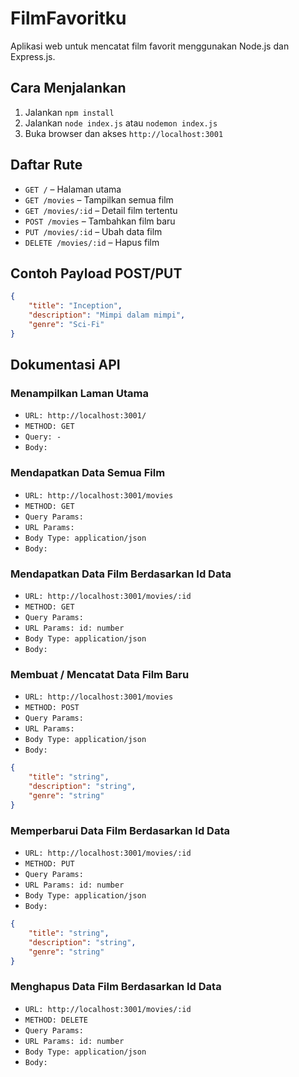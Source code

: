 # FilmFavoritku

Aplikasi web untuk mencatat film favorit menggunakan Node.js dan Express.js.

## Cara Menjalankan

1. Jalankan `npm install`
2. Jalankan `node index.js` atau `nodemon index.js`
3. Buka browser dan akses `http://localhost:3001`

## Daftar Rute

- `GET /` – Halaman utama
- `GET /movies` – Tampilkan semua film
- `GET /movies/:id` – Detail film tertentu
- `POST /movies` – Tambahkan film baru
- `PUT /movies/:id` – Ubah data film
- `DELETE /movies/:id` – Hapus film

## Contoh Payload POST/PUT

```json
{
	"title": "Inception",
	"description": "Mimpi dalam mimpi",
	"genre": "Sci-Fi"
}
```

## Dokumentasi API

### Menampilkan Laman Utama

- `URL: http://localhost:3001/`
- `METHOD: GET`
- `Query: -`
- `Body: `

### Mendapatkan Data Semua Film

- `URL: http://localhost:3001/movies`
- `METHOD: GET`
- `Query Params: `
- `URL Params: `
- `Body Type: application/json`
- `Body: `

### Mendapatkan Data Film Berdasarkan Id Data

- `URL: http://localhost:3001/movies/:id`
- `METHOD: GET`
- `Query Params: `
- `URL Params: id: number`
- `Body Type: application/json`
- `Body: `

### Membuat / Mencatat Data Film Baru

- `URL: http://localhost:3001/movies`
- `METHOD: POST`
- `Query Params: `
- `URL Params: `
- `Body Type: application/json`
- `Body:`
```json
{
	"title": "string",
	"description": "string",
	"genre": "string"
}
```

### Memperbarui Data Film Berdasarkan Id Data

- `URL: http://localhost:3001/movies/:id`
- `METHOD: PUT`
- `Query Params: `
- `URL Params: id: number`
- `Body Type: application/json`
- `Body:`
```json
{
	"title": "string",
	"description": "string",
	"genre": "string"
}
```

### Menghapus Data Film Berdasarkan Id Data

- `URL: http://localhost:3001/movies/:id`
- `METHOD: DELETE`
- `Query Params: `
- `URL Params: id: number`
- `Body Type: application/json`
- `Body: `
